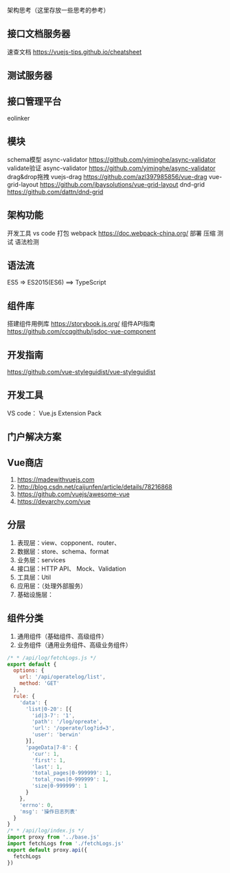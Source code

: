 架构思考（这里存放一些思考的参考）

## 接口文档服务器
速查文档
https://vuejs-tips.github.io/cheatsheet

## 测试服务器


## 接口管理平台

eolinker

## 模块

schema模型      async-validator   https://github.com/yiminghe/async-validator
validate验证    async-validator   https://github.com/yiminghe/async-validator
drag&drop拖拽   vuejs-drag        https://github.com/azl397985856/vue-drag
               vue-grid-layout   https://github.com/jbaysolutions/vue-grid-layout
               dnd-grid          https://github.com/dattn/dnd-grid

## 架构功能
开发工具          vs code
打包             webpack      https://doc.webpack-china.org/
部署
压缩
测试
语法检测


## 语法流

ES5 => ES2015(ES6) ==> TypeScript

## 组件库
搭建组件用例库
https://storybook.js.org/
组件API指南
https://github.com/ccqgithub/jsdoc-vue-component

## 开发指南
https://github.com/vue-styleguidist/vue-styleguidist

## 开发工具

VS code： Vue.js Extension Pack


## 门户解决方案



## Vue商店

1. https://madewithvuejs.com
2. http://blog.csdn.net/caijunfen/article/details/78216868
3. https://github.com/vuejs/awesome-vue
4. https://devarchy.com/vue

## 分层

1. 表现层：view、copponent、router、
2. 数据层：store、schema、format
3. 业务层：services
4. 接口层：HTTP API、 Mock、Validation
5. 工具层：Util
6. 应用层：（处理外部服务）
7. 基础设施层：

## 组件分类

1. 通用组件（基础组件、高级组件）
2. 业务组件（通用业务组件、高级业务组件）


```javascript
/* * /api/log/fetchLogs.js */
export default {
  options: {
    url: '/api/operatelog/list',
    method: 'GET'
  },
  rule: {    
    'data': {      
      'list|0-20': [{        
        'id|3-7': '1',        
        'path': '/log/opreate',        
        'url': '/operate/log?id=3',        
        'user': 'berwin'
      }],      
      'pageData|7-8': {        
        'cur': 1,        
        'first': 1,        
        'last': 1,        
        'total_pages|0-999999': 1,        
        'total_rows|0-999999': 1,        
        'size|0-999999': 1
      }
    },    
    'errno': 0,    
    'msg': '操作日志列表'
  }
}
/* * /api/log/index.js */
import proxy from '../base.js'
import fetchLogs from './fetchLogs.js'
export default proxy.api({
  fetchLogs
})
```
